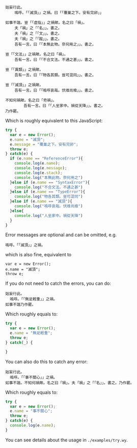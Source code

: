 ```wenyan
姑妄行此。
	嗚呼。「「滅頂」」之禍。曰「「覆巢之下。安有完卵」」

如事不諧。豈「「虛指」」之禍歟。名之曰「禍」。
	夫「禍」之「「名」」。書之。
	夫「禍」之「「文」」。書之。
	夫「禍」之「「蹤」」。書之。
	吾有一言。曰「「本無此物。奈何用之」」。書之。

豈「「文法」」之禍歟。名之曰「禍」。
	吾有一言。曰「「不合文法。不通之甚」」。書之。

豈「「異類」」之禍歟。
	吾有一言。曰「「物各其類。豈可混同」」。書之。

豈「「滅頂」」之禍歟。
	吾有一言。曰「「嗚呼哀哉。伏维尚飨」」。書之。

不知何禍歟。名之曰「奇禍」。
        吾有一言。曰「「人坐家中。禍從天降」」。書之。
乃作罷。
```

Which is roughly equivalent to this JavaScript:

```js
try {
  var e = new Error(); 
  e.name = "滅頂"; 
  e.message = "覆巢之下。安有完卵"; 
  throw e;
} catch(e) {
  if (e.name == "ReferenceError"){
    console.log(e.name);
    console.log(e.message);
    console.log(e.stack);
    console.log("本無此物。奈何用之")
  }else if (e.name == "SyntaxError"){
    console.log("不合文法。不通之甚")
  }else if (e.name == "TypeError"){
    console.log("物各其類。豈可混同")
  }else if (e.name == "滅頂"){
    console.log("嗚呼哀哉。伏维尚飨")
  }else{
    console.log("人坐家中。禍從天降")
  }
}
```

Error messages are optional and can be omitted, e.g.

```
嗚呼。「「滅頂」」之禍。
```

which is also fine, equivalent to

```
var e = new Error(); 
e.name = "滅頂"; 
throw e;
```

If you do not need to catch the errors, you can do:

```wenyan
姑妄行此。
  嗚呼。「「無足輕重」」之禍。
如事不諧乃作罷。
```

Which roughly equals to:

```js
try {
  var e = new Error(); 
  e.name = "無足輕重"; 
  throw e;
} catch(_) {

}
```

You can also do this to catch any error:

```wenyan
姑妄行此。
  嗚呼。「「事不關心」」之禍。
如事不諧。不知何禍歟。名之曰「禍」。夫「禍」之「「名」」。書之。乃作罷。
```

Which roughly equals to:

```js
try {
  var e = new Error(); 
  e.name = "事不關心"; 
  throw e;
} catch(e) {
  console.log(e.name);
}
```

You can see details about the usage in `./examples/try.wy`.